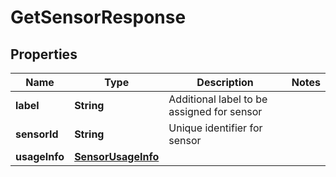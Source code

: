 # GetSensorResponse

## Properties
Name | Type | Description | Notes
------------ | ------------- | ------------- | -------------
**label** | **String** | Additional label to be assigned for sensor | 
**sensorId** | **String** | Unique identifier for sensor | 
**usageInfo** | [**SensorUsageInfo**](SensorUsageInfo.md) |  | 
